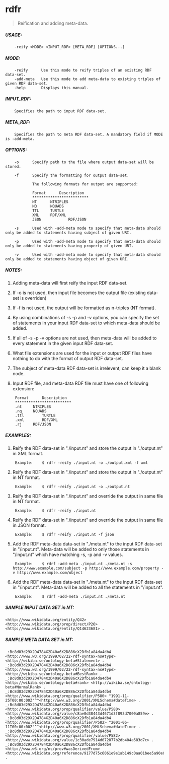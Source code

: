 # rdfr
> Reification and adding meta-data.

##### USAGE:
~~~~
	-reify <MODE> <INPUT_RDF> [META_RDF] [OPTIONS...]
~~~~

##### MODE:
		-reify		Use this mode to reify triples of an existing RDF data-set.
		-add-meta	Use this mode to add meta-data to existing triples of given RDF data-set.
		-help		Displays this manual.

##### INPUT_RDF:
		Specifies the path to input RDF data-set.

##### META_RDF:
		Specifies the path to meta RDF data-set. A mandatory field if MODE is -add-meta.

##### OPTIONS:
		-o		Specify path to the file where output data-set will be stored.

		-f		Specify the formatting for output data-set.
					
				The following formats for output are supported:
					
				Format		Description
				*************************
				NT		NTRIPLES
				NQ		NQUADS
				TTL		TURTLE
				XML		RDF/XML
				JSON	        RDF/JSON

		-s		Used with -add-meta mode to specify that meta-data should only be added to statements having subject of given URI.

		-p		Used with -add-meta mode to specify that meta-data should only be added to statements having property of given URI.

		-v		Used with -add-meta mode to specify that meta-data should only be added to statements having object of given URI.

##### NOTES:
1. Adding meta-data will first reify the input RDF data-set.

2. If -o is not used, then input file becomes the output file (existing data-set is overriden)

3. If -f is not used, the output will be formatted as n-triples (NT format).

4. By using combinations of -s -p and -v options, you can specify the set of statements in your input RDF data-set to which meta-data should be added.

5. If all of -s -p -v options are not used, then meta-data will be added to every statement in the given input RDF data-set.

6. What file extensions are used for the input or output RDF files have nothing to do with the format of output RDF data-set.

7. The subject of meta-data RDF data-set is irrelevent, can keep it a blank node.

8. Input RDF file, and meta-data RDF file must have one of following extension:
					
		Format		Description
		*************************
		.nt		NTRIPLES
		.nq		NQUADS
		.ttl		TURTLE
		.xml		RDF/XML
		.rj		RDF/JSON

##### EXAMPLES:
1. Reify the RDF data-set in "./input.nt" and store the output in "./output.nt" in XML format.
			
		Example:	$ rdfr -reify ./input.nt -o ./output.xml -f xml
	
2. Reify the RDF data-set in "./input.nt" and store the output in "./output.nt" in NT format.
			
		Example:	$ rdfr -reify ./input.nt -o ./output.nt

3. Reify the RDF data-set in "./input.nt" and override the output in same file in NT format.
			
		Example:	$ rdfr -reify ./input.nt
	
4. Reify the RDF data-set in "./input.nt" and override the output in same file in JSON format.
			
		Example:	$ rdfr -reify ./input.nt -f json
	
5. Add the RDF meta-data data-set in "./meta.nt" to the input RDF data-set in "/input.nt". Meta-data will be added to only those statements in "/input.nt" which have matching -s, -p and -v values.

			
		Example:	$ rdrf -add-meta ./input.nt ./meta.nt -s http://www.example.com/subject -p http://www.example.com/property -v http://www.example.com/object
	
6. Add the RDF meta-data data-set in "./meta.nt" to the input RDF data-set in "/input.nt". Meta-data will be added to all the statements in "/input.nt".
			
		Example:	$ rdrf -add-meta ./input.nt ./meta.nt

##### SAMPLE INPUT DATA SET in NT:
~~~~
<http://www.wikidata.org/entity/Q42> <http://www.wikidata.org/prop/direct/P26> <http://www.wikidata.org/entity/Q14623681> .
~~~~

##### SAMPLE META DATA SET in NT:
~~~~
_:Bc8d03d29X2D4784X2D40a6X2D886cX2Dfb1a84da4db4 <http://www.w3.org/1999/02/22-rdf-syntax-ns#type> <http://wikiba.se/ontology-beta#Statement> .
_:Bc8d03d29X2D4784X2D40a6X2D886cX2Dfb1a84da4db4 <http://www.w3.org/1999/02/22-rdf-syntax-ns#type> <http://wikiba.se/ontology-beta#BestRank> .
_:Bc8d03d29X2D4784X2D40a6X2D886cX2Dfb1a84da4db4 <http://wikiba.se/ontology-beta#rank> <http://wikiba.se/ontology-beta#NormalRank> .
_:Bc8d03d29X2D4784X2D40a6X2D886cX2Dfb1a84da4db4 <http://www.wikidata.org/prop/qualifier/P580> "1991-11-25T00:00:00Z"^^<http://www.w3.org/2001/XMLSchema#dateTime> .
_:Bc8d03d29X2D4784X2D40a6X2D886cX2Dfb1a84da4db4 <http://www.wikidata.org/prop/qualifier/value/P580> <http://www.wikidata.org/value/c8ae0d38443d4671d3f893d7000a859e> .
_:Bc8d03d29X2D4784X2D40a6X2D886cX2Dfb1a84da4db4 <http://www.wikidata.org/prop/qualifier/P582> "2001-05-11T00:00:00Z"^^<http://www.w3.org/2001/XMLSchema#dateTime> .
_:Bc8d03d29X2D4784X2D40a6X2D886cX2Dfb1a84da4db4 <http://www.wikidata.org/prop/qualifier/value/P582> <http://www.wikidata.org/value/1c30ade7914d072877b2db404a683d7c> .
_:Bc8d03d29X2D4784X2D40a6X2D886cX2Dfb1a84da4db4 <http://www.w3.org/ns/prov#wasDerivedFrom> <http://www.wikidata.org/reference/9177d75c6061e9e1ab149c0aa01bee5a90e07415> .
~~~~
